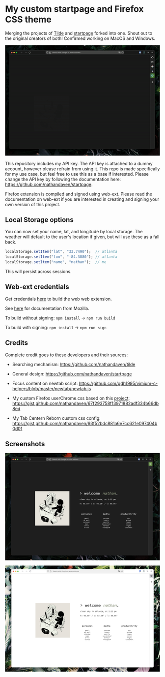 # My custom startpage and Firefox CSS theme

Merging the projects of [Tilde](https://github.com/nathandaven/tilde) and [startpage](https://github.com/nathandaven/startpage) forked into one. Shout out to the original creators of both! Confirmed working on MacOS and Windows.

![startpage](preview.gif)

This repository includes my API key. The API key is attached to a dummy account, however please refrain from using it. This repo is made specifically for my use case, but feel free to use this as a base if interested. Please change the API key by following the documentation here: https://github.com/nathandaven/startpage.

Firefox extension is compiled and signed using web-ext. Please read the documentation on web-ext if you are interested in creating and signing your own version of this project.

## Local Storage options

You can now set your name, lat, and longitude by local storage. The weather will default to the user's location if given, but will use these as a fall back.

```js
localStorage.setItem("lat", "33.7490");  // atlanta
localStorage.setItem("lon", "-84.3880"); // atlanta
localStorage.setItem("name", "nathan");  // me
```

This will persist across sessions.

## Web-ext credentials

Get credentials [here](https://addons.mozilla.org/developers/addon/api/key/) to build the web web extension.

See [here](https://extensionworkshop.com/documentation/develop/getting-started-with-web-ext/) for documentation from Mozilla.

To build without signing: `npm install` -> `npm run build`

To build with signing: `npm install` -> `npm run sign`

## Credits

Complete credit goes to these developers and their sources:

- Searching mechanism:
  https://github.com/nathandaven/tilde

- General design:
  https://github.com/nathandaven/startpage

- Focus content on newtab script:
  https://github.com/gdh1995/vimium-c-helpers/blob/master/newtab/newtab.js

- My custom Firefox userChrome.css based on this [project](https://github.com/ranmaru22/firefox-vertical-tabs):  
  https://gist.github.com/nathandaven/67f293758f13971882adf334b66db8ed

- My Tab Centern Reborn custom css config:
  https://gist.github.com/nathandaven/93f52bdc881a6e7cc621e097404b0d01

## Screenshots

![startpage](dark-screenshot.png)

![startpage](light-screenshot.png)
